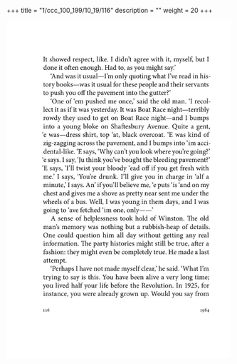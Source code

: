 +++
title = "1/ccc_100_199/10_19/116"
description = ""
weight = 20
+++

<img class="center-fit-jpg" src="/jpg_/out_jpg_1984__116.jpg" ></img>

